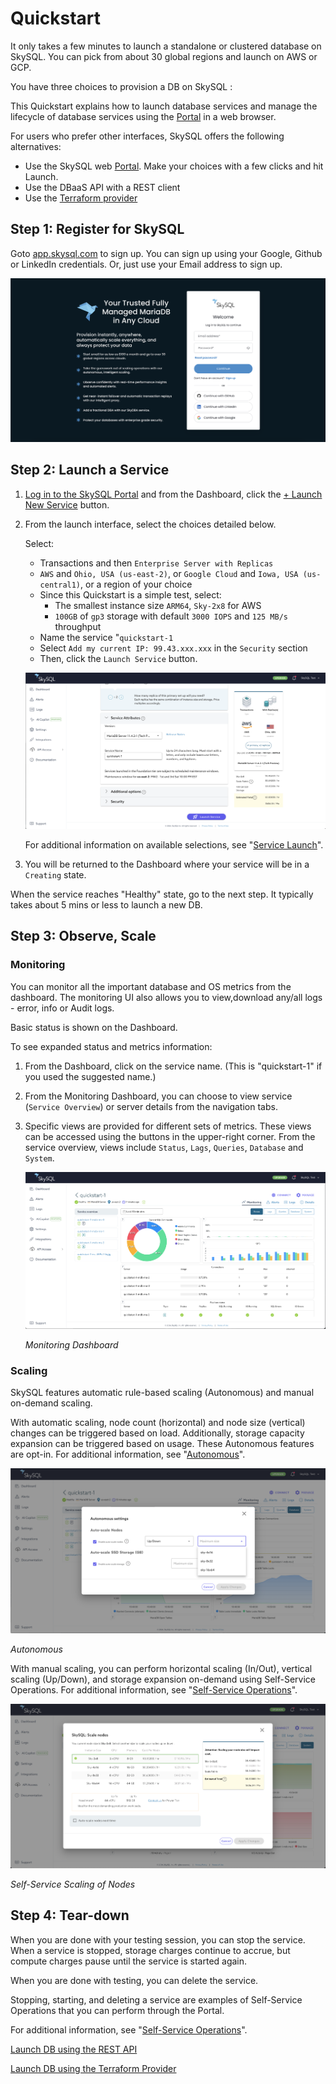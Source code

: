 # Quickstart

It only takes a few minutes to launch a standalone or clustered database on SkySQL. You can pick from about 30 global regions and launch on AWS or GCP. 

You have three choices to provision a DB on SkySQL :

This Quickstart explains how to launch database services and manage the lifecycle of database services using the [Portal](<../Portal features>) in a web browser.

For users who prefer other interfaces, SkySQL offers the following alternatives:

- Use the SkySQL web [Portal](<../Portal features>). Make your choices with a few clicks and hit Launch.
- Use the DBaaS API with a REST client
- Use the [Terraform provider](<Launch DB using the Terraform Provider>)

## Step 1: Register for SkySQL

Goto [app.skysql.com](https://app.skysql.com) to sign up. You can sign up using your Google, Github or LinkedIn credentials. Or, just use your Email address to sign up. 

[![skysql-id](skysql-id.png)](skysql-id.png)

## Step 2: Launch a Service

1. [Log in to the SkySQL Portal](https://app.skysql.com/) and from the Dashboard, click the [+ Launch New Service](https://app.skysql.com/launch-service) button.

2. From the launch interface, select the choices detailed below.
        
    Select:
    
    - Transactions and then `Enterprise Server with Replicas`
    - `AWS` and `Ohio, USA (us-east-2)`, or `Google Cloud` and `Iowa, USA (us-central1)`, or a region of your choice
    - Since this Quickstart is a simple test, select:
        - The smallest instance size `ARM64`, `Sky-2x8` for AWS 
        - `100GB` of `gp3` storage with default `3000 IOPS` and `125 MB/s` throughput
    - Name the service "`quickstart-1`
    - Select `Add my current IP: 99.43.xxx.xxx` in the `Security` section
    - Then, click the `Launch Service` button.
        
    [![launch-service](launch-service.png)](launch-service.png)
        
    For additional information on available selections, see "[Service Launch](<../Portal features/Launch page.md>)".
        
3. You will be returned to the Dashboard where your service will be in a `Creating` state. 

When the service reaches "Healthy" state, go to the next step. It typically takes about 5 mins or less to launch a new DB. 

## Step 3: Observe, Scale

### Monitoring

You can monitor all the important database and OS metrics from the dashboard. The monitoring UI also allows you to view,download any/all logs - error, info or Audit logs. 

Basic status is shown on the Dashboard.

To see expanded status and metrics information:

1. From the Dashboard, click on the service name. (This is "quickstart-1" if you used the suggested name.)
2. From the Monitoring Dashboard, you can choose to view service (`Service Overview`) or server details from the navigation tabs.
3. Specific views are provided for different sets of metrics. These views can be accessed using the buttons in the upper-right corner. From the service overview, views include `Status`, `Lags`, `Queries`, `Database` and `System`.
    
    [![monitoring](monitoring.png)](monitoring.png)
    
    *Monitoring Dashboard*
    
### Scaling

SkySQL features automatic rule-based scaling (Autonomous) and manual on-demand scaling.

With automatic scaling, node count (horizontal) and node size (vertical) changes can be triggered based on load. Additionally, storage capacity expansion can be triggered based on usage. These Autonomous features are opt-in. For additional information, see "[Autonomous](<../Autonomously scale Compute, Storage/>)".

[![autonomous](autonomous.png)](autonomous.png)

*Autonomous*

With manual scaling, you can perform horizontal scaling (In/Out), vertical scaling (Up/Down), and storage expansion on-demand using Self-Service Operations. For additional information, see "[Self-Service Operations](<../Portal features/Manage your Service.md>)".

[![scaling](scaling.png)](scaling.png)

*Self-Service Scaling of Nodes*

## Step 4: Tear-down

When you are done with your testing session, you can stop the service. When a service is stopped, storage charges continue to accrue, but compute charges pause until the service is started again.

When you are done with testing, you can delete the service.

Stopping, starting, and deleting a service are examples of Self-Service Operations that you can perform through the Portal.

For additional information, see "[Self-Service Operations](<../Portal features/Manage your Service.md>)".

[Launch DB using the REST API](<Launch DB using the REST API>)

[Launch DB using the Terraform Provider](<Launch DB using the Terraform Provider>)
